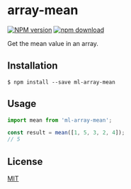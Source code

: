 # array-mean

  [![NPM version][npm-image]][npm-url]
  [![npm download][download-image]][download-url]

Get the mean value in an array.

## Installation

`$ npm install --save ml-array-mean`

## Usage

```js
import mean from 'ml-array-mean';

const result = mean([1, 5, 3, 2, 4]);
// 5
```

## License

  [MIT](./LICENSE)

[npm-image]: https://img.shields.io/npm/v/ml-array-mean.svg?style=flat-square
[npm-url]: https://npmjs.org/package/ml-array-mean
[download-image]: https://img.shields.io/npm/dm/ml-array-mean.svg?style=flat-square
[download-url]: https://npmjs.org/package/ml-array-mean
